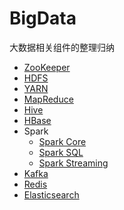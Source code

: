 # BigData
大数据相关组件的整理归纳
- [ZooKeeper](./zkTest/zookeeper.md)
- [HDFS](./hdfsYarn/src/main/java/com/cheng/hdfs/hdfs.md)
- [YARN](./hdfsYarn/src/main/java/com/cheng/hdfs/Yarn.md)
- [MapReduce](./mapreduce/src/main/notes/mapreduce.md)
- [Hive](./hive/src/main/notes/hive.md)
- [HBase](./hbase/src/main/notes/hbase.md)
- Spark
	- [Spark Core](./spark/src/main/notes/spark_core.md)
	- [Spark SQL](./spark/src/main/notes/spark_sql.md)
	- [Spark Streaming](./spark/src/main/notes/spark_streaming.md)
- [Kafka](./kafka/src/main/notes/kafka.md)
- [Redis](./redis/src/main/notes/redis.md)
- [Elasticsearch](./elasticsearch/src/main/notes/es.md)